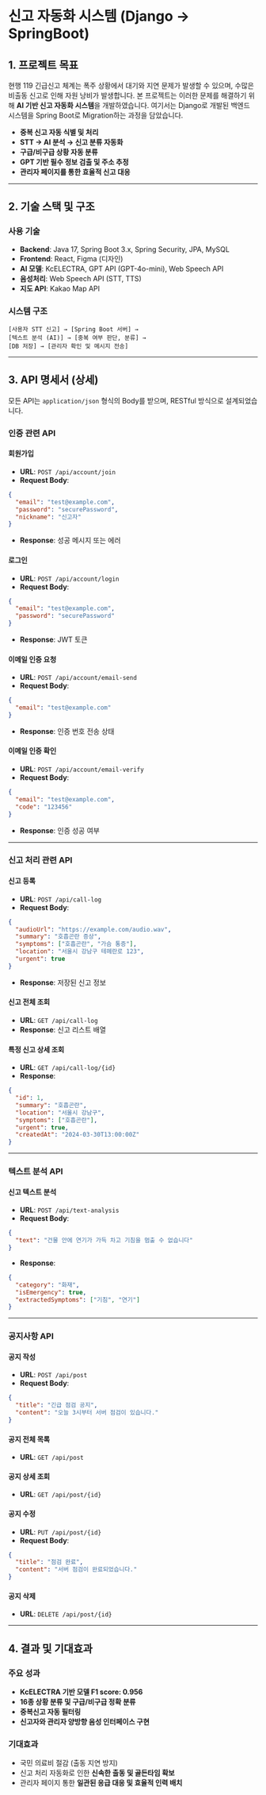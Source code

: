 #  신고 자동화 시스템 (Django -> SpringBoot)

##  1. 프로젝트 목표

현행 119 긴급신고 체계는 폭주 상황에서 대기와 지연 문제가 발생할 수 있으며, 수많은 비출동 신고로 인해 자원 낭비가 발생합니다. 본 프로젝트는 이러한 문제를 해결하기 위해 **AI 기반 신고 자동화 시스템**을 개발하였습니다.
여기서는 Django로 개발된 백엔드 시스템을 Spring Boot로 Migration하는 과정을 담았습니다.

- **중복 신고 자동 식별 및 처리**
- **STT → AI 분석 → 신고 분류 자동화**
- **구급/비구급 상황 자동 분류**
- **GPT 기반 필수 정보 검출 및 주소 추정**
- **관리자 페이지를 통한 효율적 신고 대응**

---

##  2. 기술 스택 및 구조

###  사용 기술

- **Backend**: Java 17, Spring Boot 3.x, Spring Security, JPA, MySQL
- **Frontend**: React, Figma (디자인)
- **AI 모델**: KcELECTRA, GPT API (GPT-4o-mini), Web Speech API
- **음성처리**: Web Speech API (STT, TTS)
- **지도 API**: Kakao Map API

###  시스템 구조

```
[사용자 STT 신고] → [Spring Boot 서버] → 
[텍스트 분석 (AI)] → [중복 여부 판단, 분류] → 
[DB 저장] → [관리자 확인 및 메시지 전송]
```

---

##  3. API 명세서 (상세)

모든 API는 `application/json` 형식의 Body를 받으며, RESTful 방식으로 설계되었습니다.

###  인증 관련 API

####  회원가입
- **URL**: `POST /api/account/join`
- **Request Body**:
```json
{
  "email": "test@example.com",
  "password": "securePassword",
  "nickname": "신고자"
}
```
- **Response**: 성공 메시지 또는 에러

####  로그인
- **URL**: `POST /api/account/login`
- **Request Body**:
```json
{
  "email": "test@example.com",
  "password": "securePassword"
}
```
- **Response**: JWT 토큰

####  이메일 인증 요청
- **URL**: `POST /api/account/email-send`
- **Request Body**:
```json
{
  "email": "test@example.com"
}
```
- **Response**: 인증 번호 전송 상태

####  이메일 인증 확인
- **URL**: `POST /api/account/email-verify`
- **Request Body**:
```json
{
  "email": "test@example.com",
  "code": "123456"
}
```
- **Response**: 인증 성공 여부

---

###  신고 처리 관련 API

####  신고 등록
- **URL**: `POST /api/call-log`
- **Request Body**:
```json
{
  "audioUrl": "https://example.com/audio.wav",
  "summary": "호흡곤란 증상",
  "symptoms": ["호흡곤란", "가슴 통증"],
  "location": "서울시 강남구 테헤란로 123",
  "urgent": true
}
```
- **Response**: 저장된 신고 정보

####  신고 전체 조회
- **URL**: `GET /api/call-log`
- **Response**: 신고 리스트 배열

####  특정 신고 상세 조회
- **URL**: `GET /api/call-log/{id}`
- **Response**:
```json
{
  "id": 1,
  "summary": "호흡곤란",
  "location": "서울시 강남구",
  "symptoms": ["호흡곤란"],
  "urgent": true,
  "createdAt": "2024-03-30T13:00:00Z"
}
```

---

###  텍스트 분석 API

####  신고 텍스트 분석
- **URL**: `POST /api/text-analysis`
- **Request Body**:
```json
{
  "text": "건물 안에 연기가 가득 차고 기침을 멈출 수 없습니다"
}
```
- **Response**:
```json
{
  "category": "화재",
  "isEmergency": true,
  "extractedSymptoms": ["기침", "연기"]
}
```

---

###  공지사항 API

####  공지 작성
- **URL**: `POST /api/post`
- **Request Body**:
```json
{
  "title": "긴급 점검 공지",
  "content": "오늘 3시부터 서버 점검이 있습니다."
}
```

####  공지 전체 목록
- **URL**: `GET /api/post`

####  공지 상세 조회
- **URL**: `GET /api/post/{id}`

####  공지 수정
- **URL**: `PUT /api/post/{id}`
- **Request Body**:
```json
{
  "title": "점검 완료",
  "content": "서버 점검이 완료되었습니다."
}
```

####  공지 삭제
- **URL**: `DELETE /api/post/{id}`

---

##  4. 결과 및 기대효과

###  주요 성과
- **KcELECTRA 기반 모델 F1 score: 0.956**
- **16종 상황 분류 및 구급/비구급 정확 분류**
- **중복신고 자동 필터링**
- **신고자와 관리자 양방향 음성 인터페이스 구현**

###  기대효과
- 국민 의료비 절감 (출동 지연 방지)
- 신고 처리 자동화로 인한 **신속한 출동 및 골든타임 확보**
- 관리자 페이지 통한 **일관된 응급 대응 및 효율적 인력 배치**
